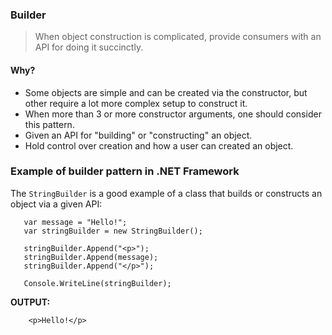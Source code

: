 ### Builder
> When object construction is complicated, provide consumers with an API for doing it succinctly.
#### Why?
- Some objects are simple and can be created via the constructor, but other require a lot more complex setup to construct it.
- When more than 3 or more constructor arguments, one should consider this pattern.
- Given an API for "building" or "constructing" an object.
- Hold control over creation and how a user can created an object.

### Example of builder pattern in .NET Framework
The `StringBuilder` is a good example of a class that builds or constructs an object via a given API:
```
   var message = "Hello!";
   var stringBuilder = new StringBuilder();

   stringBuilder.Append("<p>");
   stringBuilder.Append(message);
   stringBuilder.Append("</p>");

   Console.WriteLine(stringBuilder);
```
**OUTPUT:**
```   
	<p>Hello!</p>
```